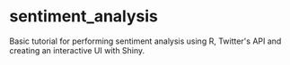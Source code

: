 # sentiment_analysis
Basic tutorial for performing sentiment analysis using R, Twitter's API and creating an interactive UI with Shiny.
